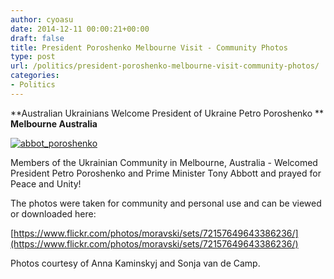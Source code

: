 ```yaml
---
author: cyoasu
date: 2014-12-11 00:00:21+00:00
draft: false
title: President Poroshenko Melbourne Visit - Community Photos
type: post
url: /politics/president-poroshenko-melbourne-visit-community-photos/
categories:
- Politics
---
```


**Australian Ukrainians Welcome President of Ukraine Petro Poroshenko **
**Melbourne Australia**




[![abbot_poroshenko](http://www.ozeukes.com/wp-content/uploads/2014/12/abbot_poroshenko.jpg)
](https://www.flickr.com/photos/moravski/sets/72157649643386236/)

Members of the Ukrainian Community in Melbourne, Australia - Welcomed President Petro Poroshenko and Prime Minister Tony Abbott and prayed for Peace and Unity!

The photos were taken for community and personal use and can be viewed or downloaded here:

[https://www.flickr.com/photos/moravski/sets/72157649643386236/](https://www.flickr.com/photos/moravski/sets/72157649643386236/)

Photos courtesy of Anna Kaminskyj and Sonja van de Camp.
